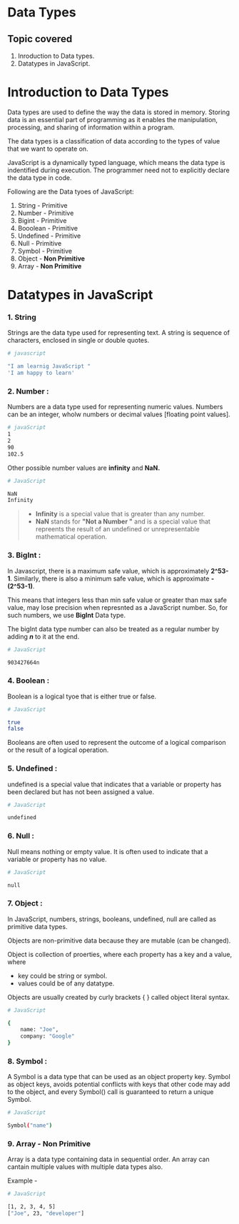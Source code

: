 # Data Types

## Topic covered

1. Inroduction to Data types.
2. Datatypes in JavaScript.

# Introduction to Data Types

Data types are used to define the way the data is stored in memory. Storing data is an essential part of
programming as it enables the manipulation, processing, and sharing of information within a program.

The data types is a classification of data according to the types of value that we want to operate on.

JavaScript is a dynamically typed language, which means the data type is indentified during execution. The programmer need not to explicitly declare the data type in code.

Following are the Data tyoes of JavaScript:

1. String - Primitive
2. Number - Primitive
3. Bigint - Primitive
4. Booolean - Primitive
5. Undefined - Primitive
6. Null - Primitive
7. Symbol - Primitive
8. Object - **Non Primitive**
9. Array - **Non Primitive**

# Datatypes in JavaScript

### 1. String

Strings are the data type used for representing text. A string is sequence of characters, enclosed in single or double quotes.

```bash
# javascript

"I am learnig JavaScript "
'I am happy to learn'
```

### 2. Number :

Numbers are a data type used for representing numeric values. Numbers can be an integer, wholw numbers or decimal values [floating point values].

```bash
# javaScript
1
2
90
102.5
```

Other possible number values are **infinity** and **NaN.**

```bash
# JavaScript

NaN
Infinity
```

> - **Infinity** is a special value that is greater than any number.
> - **NaN** stands for **"Not a Number "** and is a special value that repreents the result of an undefined or unrepresentable mathematical operation.

### 3. BigInt :

In Javascript, there is a maximum safe value, which is approximately **2^53-1**. Similarly, there is also a minimum safe value, which is approximate **-(2^53-1)**.

This means that integers less than min safe value or greater than max safe value, may lose precision when represnted as a JavaScript number. So, for such numbers, we use **BigInt** Data type.

The bigInt data type number can also be treated as a regular number by adding **_n_** to it at the end.

```bash
# JavaScript

903427664n
```

### 4. Boolean :

Boolean is a logical tyoe that is either true or false.

```bash
# JavaScript

true
false
```

Booleans are often used to represent the outcome of a logical comparison or the result of a logical operation.

### 5. Undefined :

undefined is a special value that indicates that a variable or property has been declared but has not been assigned a value.

```bash
# JavaScript

undefined
```

### 6. Null :

Null means nothing or empty value. It is often used to indicate that a variable or property has no value.

```bash
# JavaScript

null
```

### 7. Object :

In JavaScript, numbers, strings, booleans, undefined, null are called as primitive data types.

Objects are non-primitive data because they are mutable (can be changed).

Object is collection of proerties, where each property has a key and a value, where

- key could be string or symbol.
- values could be of any datatype.

Objects are usually created by curly brackets { } called object literal syntax.

```bash
# JavaScript

{
    name: "Joe",
    company: "Google"
}
```

### 8. Symbol :

A Symbol is a data type that can be used as an object property key. Symbol as object keys, avoids potential conflicts with keys that other code may add to the object, and every Symbol() call is guaranteed to return a unique Symbol.

```bash
# JavaScript

Symbol("name")
```

### 9. Array - Non Primitive

Array is a data type containing data in sequential order. An array can cantain multiple values with multiple data types also.

Example -

```bash
# JavaScript

[1, 2, 3, 4, 5]
["Joe", 23, "developer"]
```
